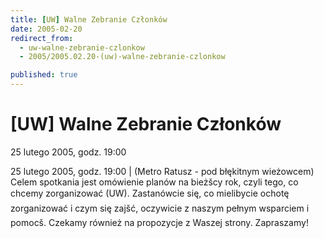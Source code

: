 ```yaml
---
title: [UW] Walne Zebranie Członków
date: 2005-02-20
redirect_from: 
  - uw-walne-zebranie-czlonkow
  - 2005/2005.02.20-(uw)-walne-zebranie-czlonkow

published: true
---
```




# [UW] Walne Zebranie Członków

<time>25 lutego 2005, godz. 19:00</time>

25 lutego 2005, godz. 19:00 | (Metro Ratusz - pod błękitnym wieżowcem) Celem spotkania jest omówienie planów na bieżšcy rok, czyli tego, co chcemy zorganizować (UW). Zastanówcie się, co mielibycie ochotę zorganizować i czym się zajšć, oczywicie z naszym pełnym wsparciem i pomocš. Czekamy również na propozycje z Waszej strony. Zapraszamy!

<!--CONTENT FROM OLD SERVER (jos before 2013): 25 lutego 2005, godz. 19:00 | (Metro Ratusz - pod błękitnym wieżowcem) Celem spotkania jest omówienie planów na bieżšcy rok, czyli tego, co chcemy zorganizować (UW). Zastanówcie się, co mielibycie ochotę zorganizować i czym się zajšć, oczywicie z naszym pełnym wsparciem i pomocš. Czekamy również na propozycje z Waszej strony. Zapraszamy! 
-->

<!--{{json:{"created_date":"2005-02-20 00:00:00","publish_down":"0000-00-00 00:00:00","id":"204"}}}-->